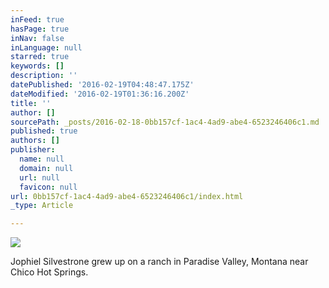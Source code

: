 ```yaml
---
inFeed: true
hasPage: true
inNav: false
inLanguage: null
starred: true
keywords: []
description: ''
datePublished: '2016-02-19T04:48:47.175Z'
dateModified: '2016-02-19T01:36:16.200Z'
title: ''
author: []
sourcePath: _posts/2016-02-18-0bb157cf-1ac4-4ad9-abe4-6523246406c1.md
published: true
authors: []
publisher:
  name: null
  domain: null
  url: null
  favicon: null
url: 0bb157cf-1ac4-4ad9-abe4-6523246406c1/index.html
_type: Article

---
```

![](https://the-grid-user-content.s3-us-west-2.amazonaws.com/c31d0aa0-e42b-40aa-b1da-9292b56ab2b5.jpg)

Jophiel Silvestrone grew up on a ranch in Paradise Valley, Montana near Chico Hot Springs.